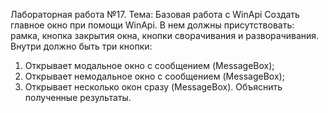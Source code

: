 Лабораторная работа №17.
Тема: Базовая работа с WinApi
Создать главное окно при помощи WinApi. В нем должны присутствовать: рамка, кнопка закрытия окна, кнопки сворачивания и разворачивания. Внутри должно быть три кнопки: 
1. Открывает модальное окно с сообщением (MessageBox);
2. Открывает немодальное окно с сообщением (MessageBox);
3. Открывает несколько окон сразу (MessageBox).
Объяснить полученные результаты.
